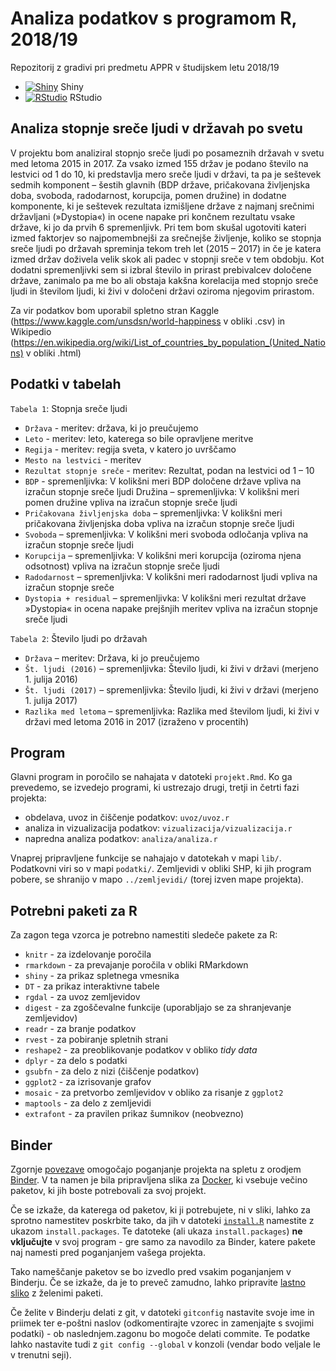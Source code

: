 # Analiza podatkov s programom R, 2018/19

Repozitorij z gradivi pri predmetu APPR v študijskem letu 2018/19

* [![Shiny](http://mybinder.org/badge.svg)](http://beta.mybinder.org/v2/gh/nejclu/APPR-2018-19/master?urlpath=shiny/APPR-2018-19/projekt.Rmd) Shiny
* [![RStudio](http://mybinder.org/badge.svg)](http://beta.mybinder.org/v2/gh/nejclu/APPR-2018-19/master?urlpath=rstudio) RStudio

## Analiza stopnje sreče ljudi v državah po svetu

V projektu bom analiziral stopnjo sreče ljudi po posameznih državah v svetu med letoma 2015 in 2017. Za vsako izmed 155 držav je podano število na lestvici od 1 do 10, ki predstavlja mero sreče ljudi v državi, ta pa je seštevek sedmih komponent – šestih glavnih (BDP države, pričakovana življenjska  doba, svoboda, radodarnost, korupcija, pomen družine) in dodatne komponente, ki je seštevek rezultata izmišljene države z najmanj srečnimi državljani (»Dystopia«) in ocene napake pri končnem rezultatu vsake države, ki jo da prvih 6 spremenljivk. Pri tem bom skušal ugotoviti kateri izmed faktorjev so najpomembnejši za srečnejše življenje, koliko se stopnja sreče ljudi po državah spreminja tekom treh let (2015 – 2017) in če je katera izmed držav doživela velik skok ali padec v stopnji sreče v tem obdobju. Kot dodatni spremenljivki sem si izbral število in prirast prebivalcev določene države, zanimalo pa me bo ali obstaja kakšna korelacija med stopnjo sreče ljudi in številom ljudi, ki živi v določeni državi oziroma njegovim prirastom.

Za vir podatkov bom uporabil spletno stran Kaggle (https://www.kaggle.com/unsdsn/world-happiness v obliki .csv) in Wikipedio (https://en.wikipedia.org/wiki/List_of_countries_by_population_(United_Nations) v obliki .html)


## Podatki v tabelah
`Tabela 1`: Stopnja sreče ljudi
- `Država` - meritev: država, ki jo preučujemo
-	`Leto` - meritev: leto, katerega so bile opravljene meritve
-	`Regija` - meritev: regija sveta, v katero jo uvrščamo
-	`Mesto na lestvici` - meritev
-	`Rezultat stopnje sreče` - meritev: Rezultat, podan na lestvici od 1 – 10
-	`BDP` - spremenljivka: V kolikšni meri BDP določene države vpliva na izračun stopnje sreče ljudi Družina – spremenljivka: V kolikšni meri pomen družine vpliva na izračun stopnje sreče ljudi
-	`Pričakovana življenjska doba` – spremenljivka: V kolikšni meri pričakovana življenjska doba vpliva na izračun stopnje sreče ljudi 
-	`Svoboda` – spremenljivka: V kolikšni meri svoboda odločanja vpliva na izračun stopnje sreče ljudi
-	`Korupcija` – spremenljivka: V kolikšni meri korupcija (oziroma njena odsotnost) vpliva na izračun stopnje sreče ljudi 
-	`Radodarnost` – spremenljivka: V kolikšni meri radodarnost ljudi vpliva na izračun stopnje sreče
-	`Dystopia + residual` – spremenljivka: V kolikšni meri rezultat države »Dystopia« in ocena napake prejšnjih meritev vpliva na izračun stopnje sreče ljudi

`Tabela 2`: Število ljudi po državah
-	`Država` – meritev: Država, ki jo preučujemo
-	`Št. ljudi (2016)` – spremenljivka: Število ljudi, ki živi v državi (merjeno 1. julija 2016)
-	`Št. ljudi (2017)` – spremenljivka: Število ljudi, ki živi v državi (merjeno 1. julija 2017)
-	`Razlika med letoma` – spremenljivka: Razlika med številom ljudi, ki živi v državi med letoma 2016 in 2017 (izraženo v procentih)


## Program

Glavni program in poročilo se nahajata v datoteki `projekt.Rmd`.
Ko ga prevedemo, se izvedejo programi, ki ustrezajo drugi, tretji in četrti fazi projekta:

* obdelava, uvoz in čiščenje podatkov: `uvoz/uvoz.r`
* analiza in vizualizacija podatkov: `vizualizacija/vizualizacija.r`
* napredna analiza podatkov: `analiza/analiza.r`

Vnaprej pripravljene funkcije se nahajajo v datotekah v mapi `lib/`.
Podatkovni viri so v mapi `podatki/`.
Zemljevidi v obliki SHP, ki jih program pobere,
se shranijo v mapo `../zemljevidi/` (torej izven mape projekta).

## Potrebni paketi za R

Za zagon tega vzorca je potrebno namestiti sledeče pakete za R:

* `knitr` - za izdelovanje poročila
* `rmarkdown` - za prevajanje poročila v obliki RMarkdown
* `shiny` - za prikaz spletnega vmesnika
* `DT` - za prikaz interaktivne tabele
* `rgdal` - za uvoz zemljevidov
* `digest` - za zgoščevalne funkcije (uporabljajo se za shranjevanje zemljevidov)
* `readr` - za branje podatkov
* `rvest` - za pobiranje spletnih strani
* `reshape2` - za preoblikovanje podatkov v obliko *tidy data*
* `dplyr` - za delo s podatki
* `gsubfn` - za delo z nizi (čiščenje podatkov)
* `ggplot2` - za izrisovanje grafov
* `mosaic` - za pretvorbo zemljevidov v obliko za risanje z `ggplot2`
* `maptools` - za delo z zemljevidi
* `extrafont` - za pravilen prikaz šumnikov (neobvezno)

## Binder

Zgornje [povezave](#analiza-podatkov-s-programom-r-201819)
omogočajo poganjanje projekta na spletu z orodjem [Binder](https://mybinder.org/).
V ta namen je bila pripravljena slika za [Docker](https://www.docker.com/),
ki vsebuje večino paketov, ki jih boste potrebovali za svoj projekt.

Če se izkaže, da katerega od paketov, ki ji potrebujete, ni v sliki,
lahko za sprotno namestitev poskrbite tako,
da jih v datoteki [`install.R`](install.R) namestite z ukazom `install.packages`.
Te datoteke (ali ukaza `install.packages`) **ne vključujte** v svoj program -
gre samo za navodilo za Binder, katere pakete naj namesti pred poganjanjem vašega projekta.

Tako nameščanje paketov se bo izvedlo pred vsakim poganjanjem v Binderju.
Če se izkaže, da je to preveč zamudno,
lahko pripravite [lastno sliko](https://github.com/jaanos/APPR-docker) z želenimi paketi.

Če želite v Binderju delati z git,
v datoteki `gitconfig` nastavite svoje ime in priimek ter e-poštni naslov
(odkomentirajte vzorec in zamenjajte s svojimi podatki) -
ob naslednjem.zagonu bo mogoče delati commite.
Te podatke lahko nastavite tudi z `git config --global` v konzoli
(vendar bodo veljale le v trenutni seji).
